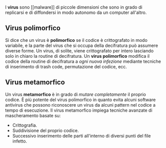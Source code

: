 I __virus__ sono [[malware]] di piccole dimensioni che sono in grado di replicarsi e di diffondersi in modo autonomo da un computer all'altro.

## Virus polimorfico
Si dice che un virus è __polimorfico__ se il codice è crittografato in modo variabile, e la parte del virus che si occupa della decifratura può assumere diverse forme.
Un virus, di solite, viene crittografato per intero lasciando solo in chiaro la routine di decifratura.
Un __virus polimorfico__ modifica il codice della routine di decifratura a _ogni nuova infezione_ mediante tecniche di inserimento di trash code, permutazione del codice, ecc.

## Virus metamorfico
Un virus __metamorfico__ è in grado di _mutare completamente_ il proprio codice.
È più potente del virus polimorfico in quanto evita alcuni software antivirus che possono riconoscere un virus da alcuni pattern nel codice a tempo di esecuzione.
Il virus metamorfico impiega tecniche avanzate di mascheramento basate su:
- Crittografia.
- Suddivisione del proprio codice.
- Successivo inserimento delle parti all'interno di diversi punti del file infetto.
